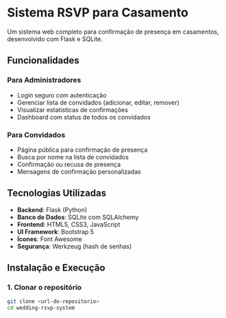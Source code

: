 # Sistema RSVP para Casamento

Um sistema web completo para confirmação de presença em casamentos, desenvolvido com Flask e SQLite.

## Funcionalidades

### Para Administradores
- Login seguro com autenticação
- Gerenciar lista de convidados (adicionar, editar, remover)
- Visualizar estatísticas de confirmações
- Dashboard com status de todos os convidados

### Para Convidados
- Página pública para confirmação de presença
- Busca por nome na lista de convidados
- Confirmação ou recusa de presença
- Mensagens de confirmação personalizadas

## Tecnologias Utilizadas

- **Backend**: Flask (Python)
- **Banco de Dados**: SQLite com SQLAlchemy
- **Frontend**: HTML5, CSS3, JavaScript
- **UI Framework**: Bootstrap 5
- **Ícones**: Font Awesome
- **Segurança**: Werkzeug (hash de senhas)

## Instalação e Execução

### 1. Clonar o repositório
```bash
git clone <url-do-repositorio>
cd wedding-rsvp-system
